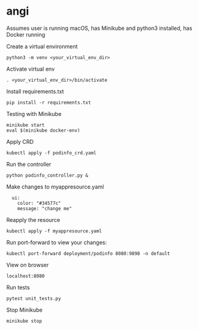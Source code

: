 # angi

Assumes user is running macOS, has Minikube and python3 installed, has Docker running

Create a virtual environment

`python3 -m venv <your_virtual_env_dir>`

Activate virtual env

`. <your_virtual_env_dir>/bin/activate`

Install requirements.txt

`pip install -r requirements.txt`

Testing with Minikube

```
minikube start
eval $(minikube docker-env)
```

Apply CRD

`kubectl apply -f podinfo_crd.yaml`

Run the controller

`python podinfo_controller.py &`

Make changes to myappresource.yaml

```
  ui:
    color: "#34577c"
    message: "change me"
```

Reapply the resource

`kubectl apply -f myappresource.yaml`

Run port-forward to view your changes:

`kubectl port-forward deployment/podinfo 8080:9898 -n default`

View on browser

`localhost:8080`

Run tests

`pytest unit_tests.py`

Stop Minikube

`minikube stop`
